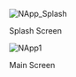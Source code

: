 ![NApp_Splash](https://github.com/Gaurav-Chaudhary1/Quick-Notes-App/assets/163326514/f0a417b3-3221-4131-aed1-4c1c9cb17c07)

Splash Screen

![NApp1](https://github.com/Gaurav-Chaudhary1/Quick-Notes-App/assets/163326514/0b72f9df-696f-40c2-96d6-d050a8ad36a1)

Main Screen
